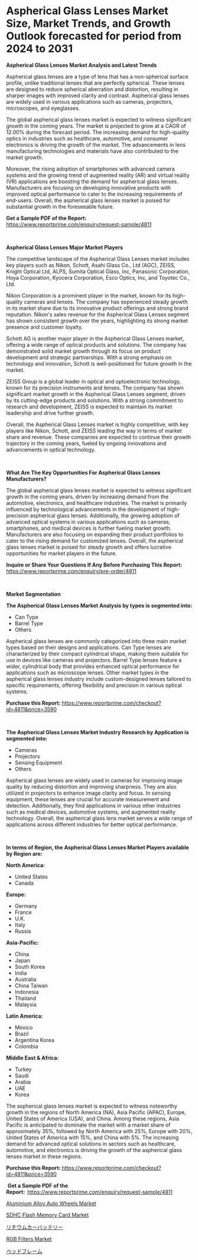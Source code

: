 <p><h1>Aspherical Glass Lenses Market Size, Market Trends, and Growth Outlook forecasted for period from 2024 to 2031</h1></p><p><strong>Aspherical Glass Lenses Market Analysis and Latest Trends</strong></p>
<p><p>Aspherical glass lenses are a type of lens that has a non-spherical surface profile, unlike traditional lenses that are perfectly spherical. These lenses are designed to reduce spherical aberration and distortion, resulting in sharper images with improved clarity and contrast. Aspherical glass lenses are widely used in various applications such as cameras, projectors, microscopes, and eyeglasses.</p><p>The global aspherical glass lenses market is expected to witness significant growth in the coming years. The market is projected to grow at a CAGR of 12.00% during the forecast period. The increasing demand for high-quality optics in industries such as healthcare, automotive, and consumer electronics is driving the growth of the market. The advancements in lens manufacturing technologies and materials have also contributed to the market growth.</p><p>Moreover, the rising adoption of smartphones with advanced camera systems and the growing trend of augmented reality (AR) and virtual reality (VR) applications are boosting the demand for aspherical glass lenses. Manufacturers are focusing on developing innovative products with improved optical performance to cater to the increasing requirements of end-users. Overall, the aspherical glass lenses market is poised for substantial growth in the foreseeable future.</p></p>
<p><strong>Get a Sample PDF of the Report:&nbsp;</strong> <a href="https://www.reportprime.com/enquiry/request-sample/4811">https://www.reportprime.com/enquiry/request-sample/4811</a></p>
<p>&nbsp;</p>
<p><strong>Aspherical Glass Lenses Major Market Players</strong></p>
<p><p>The competitive landscape of the Aspherical Glass Lenses market includes key players such as Nikon, Schott, Asahi Glass Co., Ltd (AGC), ZEISS, Knight Optical Ltd, ALPS, Sumita Optical Glass, Inc, Panasonic Corporation, Hoya Corporation, Kyocera Corporation, Esco Optics, Inc, and Toyotec Co., Ltd.</p><p>Nikon Corporation is a prominent player in the market, known for its high-quality cameras and lenses. The company has experienced steady growth in its market share due to its innovative product offerings and strong brand reputation. Nikon's sales revenue for the Aspherical Glass Lenses segment has shown consistent growth over the years, highlighting its strong market presence and customer loyalty.</p><p>Schott AG is another major player in the Aspherical Glass Lenses market, offering a wide range of optical products and solutions. The company has demonstrated solid market growth through its focus on product development and strategic partnerships. With a strong emphasis on technology and innovation, Schott is well-positioned for future growth in the market.</p><p>ZEISS Group is a global leader in optical and optoelectronic technology, known for its precision instruments and lenses. The company has shown significant market growth in the Aspherical Glass Lenses segment, driven by its cutting-edge products and solutions. With a strong commitment to research and development, ZEISS is expected to maintain its market leadership and drive further growth.</p><p>Overall, the Aspherical Glass Lenses market is highly competitive, with key players like Nikon, Schott, and ZEISS leading the way in terms of market share and revenue. These companies are expected to continue their growth trajectory in the coming years, fueled by ongoing innovations and advancements in optical technology.</p></p>
<p>&nbsp;</p>
<p><strong>What Are The Key Opportunities For Aspherical Glass Lenses Manufacturers?</strong></p>
<p><p>The global aspherical glass lenses market is expected to witness significant growth in the coming years, driven by increasing demand from the automotive, electronics, and healthcare industries. The market is primarily influenced by technological advancements in the development of high-precision aspherical glass lenses. Additionally, the growing adoption of advanced optical systems in various applications such as cameras, smartphones, and medical devices is further fueling market growth. Manufacturers are also focusing on expanding their product portfolios to cater to the rising demand for customized lenses. Overall, the aspherical glass lenses market is poised for steady growth and offers lucrative opportunities for market players in the future.</p></p>
<p><strong>Inquire or Share Your Questions If Any Before Purchasing This Report:</strong> <a href="https://www.reportprime.com/enquiry/pre-order/4811">https://www.reportprime.com/enquiry/pre-order/4811</a></p>
<p>&nbsp;</p>
<p><strong>Market Segmentation</strong></p>
<p><strong>The Aspherical Glass Lenses Market Analysis by types is segmented into:</strong></p>
<p><ul><li>Can Type</li><li>Barrel Type</li><li>Others</li></ul></p>
<p><p>Aspherical glass lenses are commonly categorized into three main market types based on their designs and applications. Can Type lenses are characterized by their compact cylindrical shape, making them suitable for use in devices like cameras and projectors. Barrel Type lenses feature a wider, cylindrical body that provides enhanced optical performance for applications such as microscope lenses. Other market types in the aspherical glass lenses industry include custom-designed lenses tailored to specific requirements, offering flexibility and precision in various optical systems.</p></p>
<p><strong>Purchase this Report:&nbsp;</strong><a href="https://www.reportprime.com/checkout?id=4811&price=3590">https://www.reportprime.com/checkout?id=4811&price=3590</a></p>
<p>&nbsp;</p>
<p><strong>The Aspherical Glass Lenses Market Industry Research by Application is segmented into:</strong></p>
<p><ul><li>Cameras</li><li>Projectors</li><li>Sensing Equipment</li><li>Others</li></ul></p>
<p><p>Aspherical glass lenses are widely used in cameras for improving image quality by reducing distortion and improving sharpness. They are also utilized in projectors to enhance image clarity and focus. In sensing equipment, these lenses are crucial for accurate measurement and detection. Additionally, they find applications in various other industries such as medical devices, automotive systems, and augmented reality technology. Overall, the aspherical glass lens market serves a wide range of applications across different industries for better optical performance.</p></p>
<p>&nbsp;</p>
<p><strong>In terms of Region, the Aspherical Glass Lenses Market Players available by Region are:</strong></p>
<p>
    <p> <strong> North America: </strong>
        <ul>
            <li>United States</li>
            <li>Canada</li>
        </ul>
        </p> 
    <p> <strong> Europe: </strong>
        <ul>
            <li>Germany</li>
            <li>France</li>
            <li>U.K.</li>
            <li>Italy</li>
            <li>Russia</li>
        </ul>
        </p> 
    <p> <strong> Asia-Pacific: </strong>
        <ul>
            <li>China</li>
            <li>Japan</li>
            <li>South Korea</li>
            <li>India</li>
            <li>Australia</li>
            <li>China Taiwan</li>
            <li>Indonesia</li>
            <li>Thailand</li>
            <li>Malaysia</li>
        </ul>
        </p> 
    <p> <strong> Latin America: </strong>
        <ul>
            <li>Mexico</li>
            <li>Brazil</li>
            <li>Argentina Korea</li>
            <li>Colombia</li>
        </ul>
        </p> 
    <p> <strong> Middle East & Africa: </strong>
        <ul>
            <li>Turkey</li>
            <li>Saudi</li>
            <li>Arabia</li>
            <li>UAE</li>
            <li>Korea</li>
        </ul>
    </p>
    </p>
<p><p>The aspherical glass lenses market is expected to witness noteworthy growth in the regions of North America (NA), Asia Pacific (APAC), Europe, United States of America (USA), and China. Among these regions, Asia Pacific is anticipated to dominate the market with a market share of approximately 35%, followed by North America with 25%, Europe with 20%, United States of America with 15%, and China with 5%. The increasing demand for advanced optical solutions in sectors such as healthcare, automotive, and electronics is driving the growth of the aspherical glass lenses market in these regions.</p></p>
<p><strong>Purchase this Report: </strong><a href="https://www.reportprime.com/checkout?id=4811&price=3590">https://www.reportprime.com/checkout?id=4811&price=3590</a></p>
<p>&nbsp;<strong>Get a Sample PDF of the Report:&nbsp;&nbsp;</strong><a href="https://www.reportprime.com/enquiry/request-sample/4811">https://www.reportprime.com/enquiry/request-sample/4811</a></p>
<p><strong></strong></p>
<p><p><a href="https://issuu.com/reportprime-2/docs/aluminium-alloy-auto-wheels-market-size-2030.pptx">Aluminium Alloy Auto Wheels Market</a></p><p><a href="https://github.com/dimitrishawkinswaynenp91rgz/Market-Research-Report-List-2/blob/main/sdhc-flash-memory-card-market.md">SDHC Flash Memory Card Market</a></p><p><a href="https://medium.com/@laceyzemlak1/%E3%83%AA%E3%83%81%E3%82%A6%E3%83%A0%E3%82%AB%E3%83%BC%E3%83%90%E3%83%83%E3%83%86%E3%83%AA%E3%83%BC%E5%B8%82%E5%A0%B4%E3%81%AE%E3%83%AC%E3%83%9D%E3%83%BC%E3%83%88%E3%81%AF-%E3%81%93%E3%81%AE%E5%B8%82%E5%A0%B4%E3%81%AE%E6%9C%80%E6%96%B0%E3%81%AE%E3%83%88%E3%83%AC%E3%83%B3%E3%83%89%E3%82%84%E6%88%90%E9%95%B7%E6%A9%9F%E4%BC%9A%E3%82%92%E6%98%8E%E3%82%89%E3%81%8B%E3%81%AB%E3%81%97%E3%81%A6%E3%81%84%E3%81%BE%E3%81%99-edc284a926e5">リチウムカーバッテリー</a></p><p><a href="https://github.com/danielneavesallisons03mba/Market-Research-Report-List-1/blob/main/rgb-filters-market.md">RGB Filters Market</a></p><p><a href="https://medium.com/@randallrunte2023/%E3%83%99%E3%83%83%E3%83%89%E3%83%95%E3%83%AC%E3%83%BC%E3%83%A0%E3%81%AE%E5%B8%82%E5%A0%B4%E8%A6%8F%E6%A8%A1%E3%81%A8%E5%B8%82%E5%A0%B4%E5%8B%95%E5%90%91-%E5%AE%8C%E5%85%A8%E3%81%AA%E7%94%A3%E6%A5%AD%E6%A6%82%E8%A6%81-2024%E5%B9%B4%E3%81%8B%E3%82%892031%E5%B9%B4-7f6d36e48caf">ベッドフレーム</a></p></p>